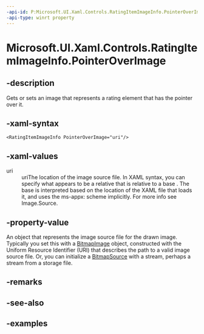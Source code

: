 ```yaml
---
-api-id: P:Microsoft.UI.Xaml.Controls.RatingItemImageInfo.PointerOverImage
-api-type: winrt property
---
```


<!-- Property syntax.
public ImageSource PointerOverImage { get;  set; }
-->

# Microsoft.UI.Xaml.Controls.RatingItemImageInfo.PointerOverImage

## -description

Gets or sets an image that represents a rating element that has the pointer over it.

## -xaml-syntax

```xaml
<RatingItemImageInfo PointerOverImage="uri"/>
```

## -xaml-values

<dl><dt>uri</dt><dd>uriThe location of the image source file. In XAML syntax, you can specify what appears to be a relative that is relative to a base . The base is interpreted based on the location of the XAML file that loads it, and uses the ms-appx: scheme implicitly. For more info see Image.Source.</dd>
</dl>

## -property-value

An object that represents the image source file for the drawn image. Typically you set this with a [BitmapImage](../windows.ui.xaml.media.imaging/bitmapimage.md) object, constructed with the Uniform Resource Identifier (URI) that describes the path to a valid image source file. Or, you can initialize a [BitmapSource](../windows.ui.xaml.media.imaging/bitmapsource.md) with a stream, perhaps a stream from a storage file.

## -remarks

## -see-also

## -examples

